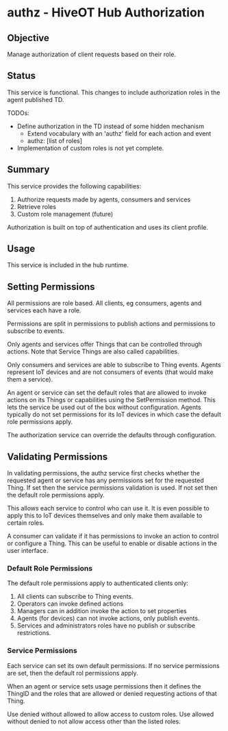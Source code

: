 # authz - HiveOT Hub Authorization

## Objective

Manage authorization of client requests based on their role.

## Status

This service is functional. This changes to include authorization roles in the agent published TD.

TODOs:
* Define authorization in the TD instead of some hidden mechanism
  * Extend vocabulary with an 'authz' field for each action and event
  * authz: [list of roles]
* Implementation of custom roles is not yet complete.

## Summary

This service provides the following capabilities:

1. Authorize requests made by agents, consumers and services
2. Retrieve roles
3. Custom role management (future)

Authorization is built on top of authentication and uses its client profile.

## Usage

This service is included in the hub runtime. 


## Setting Permissions

All permissions are role based. All clients, eg consumers, agents and services each have a role.

Permissions are split in permissions to publish actions and permissions to subscribe to events. 

Only agents and services offer Things that can be controlled through actions. Note that Service Things are also called capabilities. 

Only consumers and services are able to subscribe to Thing events. Agents represent IoT devices and are not consumers of events (that would make them a service).

An agent or service can set the default roles that are allowed to invoke actions on its Things or capabilities using the SetPermission method. This lets the service be used out of the box without configuration. Agents typically do not set permissions for its IoT devices in which case the default role permissions apply.

The authorization service can override the defaults through configuration. 

## Validating Permissions

In validating permissions, the authz service first checks whether the requested agent or service has any permissions set for the requested Thing. If set then the service permissions validation is used. If not set then the default role permissions apply.

This allows each service to control who can use it. It is even possible to apply this to IoT devices themselves and only make them available to certain roles.
  
A consumer can validate if it has permissions to invoke an action to control or configure a Thing. This can be useful to enable or disable actions in the user interface.

### Default Role Permissions

The default role permissions apply to authenticated clients only:
1. All clients can subscribe to Thing events.
2. Operators can invoke defined actions
3. Managers can in addition invoke the action to set properties
4. Agents (for devices) can not invoke actions, only publish events.
5. Services and administrators roles have no publish or subscribe restrictions.

### Service Permissions

Each service can set its own default permissions. If no service permissions are set, then the default rol permissions apply.

When an agent or service sets usage permissions then it defines the ThingID and the roles that are allowed or denied requesting actions of that Thing. 

Use denied without allowed to allow access to custom roles.
Use allowed without denied to not allow access other than the listed roles.

